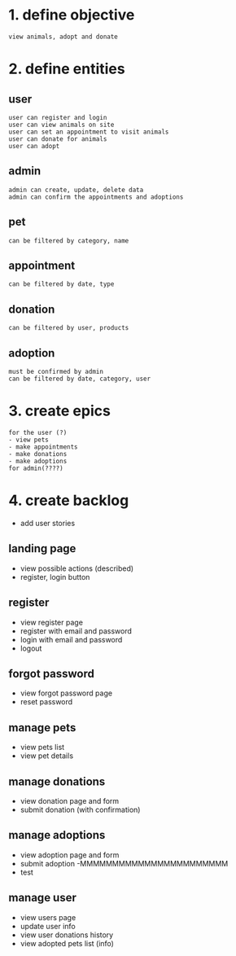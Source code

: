 # 1. define objective
    view animals, adopt and donate

# 2. define entities

## user
    user can register and login
    user can view animals on site
    user can set an appointment to visit animals
    user can donate for animals
    user can adopt

## admin
    admin can create, update, delete data
    admin can confirm the appointments and adoptions

## pet
    can be filtered by category, name

## appointment
    can be filtered by date, type

## donation
    can be filtered by user, products

## adoption
    must be confirmed by admin
    can be filtered by date, category, user

# 3. create epics
    for the user (?)
    - view pets
    - make appointments
    - make donations
    - make adoptions
    for admin(????)


# 4. create backlog
- add user stories

## landing page 
- view possible actions (described)
- register, login button

## register
- view register page
- register with email and password
- login with email and password
- logout

## forgot password
- view forgot password page
- reset password

## manage pets
- view pets list
- view pet details

## manage donations
- view donation page and form
- submit donation (with confirmation)

## manage adoptions
- view adoption page and form
- submit adoption 
-MMMMMMMMMMMMMMMMMMMMMMM
- test

## manage user
- view users page
- update user info
- view user donations history
- view adopted pets list (info)

